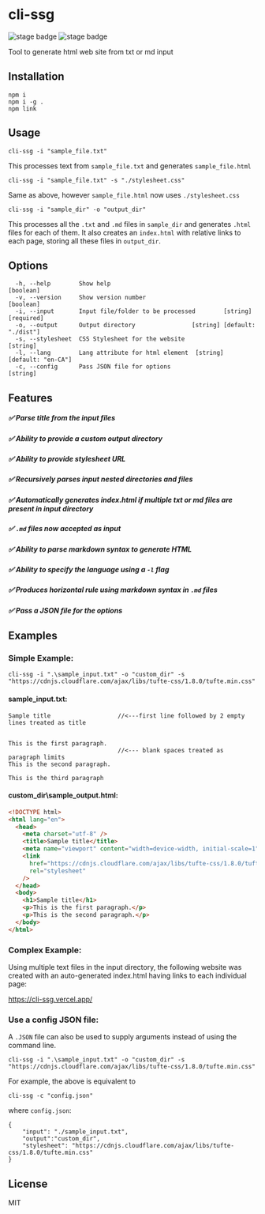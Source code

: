 # cli-ssg

![stage badge](https://img.shields.io/badge/version-0.1-lightyellow) ![stage badge](https://img.shields.io/badge/license-MIT-green)

Tool to generate html web site from txt or md input

## Installation

```
npm i
npm i -g .
npm link
```

## Usage

```
cli-ssg -i "sample_file.txt"
```

This processes text from <code>sample_file.txt</code> and generates <code>sample_file.html</code>

```
cli-ssg -i "sample_file.txt" -s "./stylesheet.css"
```

Same as above, however <code>sample_file.html</code> now uses <code>./stylesheet.css</code>

```
cli-ssg -i "sample_dir" -o "output_dir"
```

This processes all the <code>.txt</code> and <code>.md</code> files in <code>sample_dir</code> and generates <code>.html</code> files for each of them. It also creates an <code>index.html</code> with relative links to each page, storing all these files in <code>output_dir</code>.

## Options

```
  -h, --help        Show help                                          [boolean]
  -v, --version     Show version number                                [boolean]
  -i, --input       Input file/folder to be processed        [string] [required]
  -o, --output      Output directory                [string] [default: "./dist"]
  -s, --stylesheet  CSS Stylesheet for the website                      [string]
  -l, --lang        Lang attribute for html element  [string] [default: "en-CA"]
  -c, --config      Pass JSON file for options                          [string]
```

## Features

##### :white_check_mark: Parse title from the input files

##### :white_check_mark: Ability to provide a custom output directory

##### :white_check_mark: Ability to provide stylesheet URL

##### :white_check_mark: Recursively parses input nested directories and files

##### :white_check_mark: Automatically generates index.html if multiple txt or md files are present in input directory

##### :white_check_mark: `.md` files now accepted as input

##### :white_check_mark: Ability to parse markdown syntax to generate HTML

##### :white_check_mark: Ability to specify the language using a `-l` flag

##### :white_check_mark: Produces horizontal rule using markdown syntax in `.md` files

##### :white_check_mark: Pass a JSON file for the options

## Examples

### Simple Example:

`cli-ssg -i ".\sample_input.txt" -o "custom_dir" -s "https://cdnjs.cloudflare.com/ajax/libs/tufte-css/1.8.0/tufte.min.css"`

#### sample_input.txt:

```
Sample title                   //<---first line followed by 2 empty lines treated as title


This is the first paragraph.
                               //<--- blank spaces treated as paragraph limits
This is the second paragraph.

This is the third paragraph
```

#### custom_dir\sample_output.html:

```html
<!DOCTYPE html>
<html lang="en">
  <head>
    <meta charset="utf-8" />
    <title>Sample title</title>
    <meta name="viewport" content="width=device-width, initial-scale=1" />
    <link
      href="https://cdnjs.cloudflare.com/ajax/libs/tufte-css/1.8.0/tufte.min.css"
      rel="stylesheet"
    />
  </head>
  <body>
    <h1>Sample title</h1>
    <p>This is the first paragraph.</p>
    <p>This is the second paragraph.</p>
  </body>
</html>
```

### Complex Example:

Using multiple text files in the input directory, the following website was created with an auto-generated index.html having links to each individual page:

https://cli-ssg.vercel.app/

### Use a config JSON file:

A `.JSON` file can also be used to supply arguments instead of using the command line.

```
cli-ssg -i ".\sample_input.txt" -o "custom_dir" -s "https://cdnjs.cloudflare.com/ajax/libs/tufte-css/1.8.0/tufte.min.css"
```

For example, the above is equivalent to

```
cli-ssg -c "config.json"
```

where `config.json`:

```
{
    "input": "./sample_input.txt",
    "output":"custom_dir",
    "stylesheet": "https://cdnjs.cloudflare.com/ajax/libs/tufte-css/1.8.0/tufte.min.css"
}
```

## License

MIT
